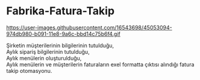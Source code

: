 # Fabrika-Fatura-Takip
https://user-images.githubusercontent.com/16543698/45053094-974db980-b091-11e8-9a6c-bbd14c75b6f4.gif

Şirketin müşterilerinin bilgilerinin tutulduğu,</br>
Aylık sipariş bilgilerinin tutulduğu,</br>
Aylık menülerin oluşturulduğu,</br>
Aylık menülerin ve müşterilerin faturaların exel formatta çıktısı alındığı fatura takip otomasyonu.
